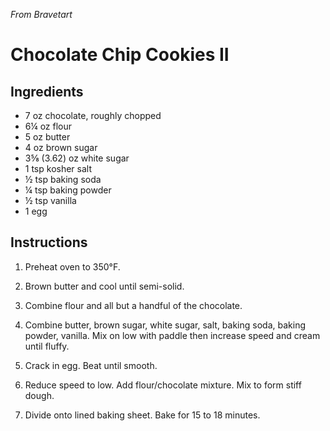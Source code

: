 *From Bravetart*

# Chocolate Chip Cookies II

## Ingredients
 - 7 oz chocolate, roughly chopped
 - 6¼ oz flour
 - 5 oz butter
 - 4 oz brown sugar
 - 3⅝ (3.62) oz white sugar
 - 1 tsp kosher salt
 - ½ tsp baking soda
 - ¼ tsp baking powder
 - ½ tsp vanilla
 - 1 egg

## Instructions

 1. Preheat oven to 350°F.

 2. Brown butter and cool until semi-solid.

 4. Combine flour and all but a handful of the chocolate.

 3. Combine butter, brown sugar, white sugar, salt, baking soda, baking powder,
    vanilla. Mix on low with paddle then increase speed and cream until fluffy.

 4. Crack in egg. Beat until smooth.

 5. Reduce speed to low. Add flour/chocolate mixture. Mix to form stiff dough.

 6. Divide onto lined baking sheet. Bake for 15 to 18 minutes.

